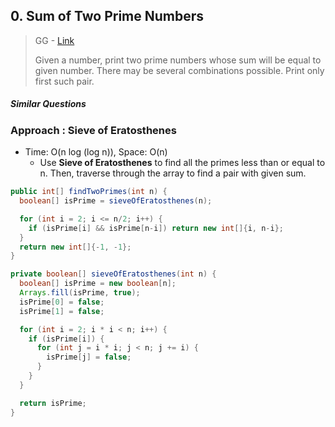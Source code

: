 ## 0. Sum of Two Prime Numbers 

> GG - [Link](https://www.geeksforgeeks.org/find-two-prime-numbers-with-given-sum/)
>
> Given a number, print two prime numbers whose sum will be equal to given number. There may be several combinations possible. Print only first such pair.

##### Similar Questions



### Approach :  Sieve of Eratosthenes

- Time: O(n log (log n)), Space: O(n)
  - Use **Sieve of Eratosthenes** to find all the primes less than or equal to n. Then, traverse through the array to find a pair with given sum. 

```java
public int[] findTwoPrimes(int n) {
  boolean[] isPrime = sieveOfEratosthenes(n);

  for (int i = 2; i <= n/2; i++) {
    if (isPrime[i] && isPrime[n-i]) return new int[]{i, n-i};
  }
  return new int[]{-1, -1};
}

private boolean[] sieveOfEratosthenes(int n) {
  boolean[] isPrime = new boolean[n];
  Arrays.fill(isPrime, true);
  isPrime[0] = false;
  isPrime[1] = false;

  for (int i = 2; i * i < n; i++) {
    if (isPrime[i]) {
      for (int j = i * i; j < n; j += i) {
        isPrime[j] = false;
      }
    }
  }

  return isPrime;
}
```

